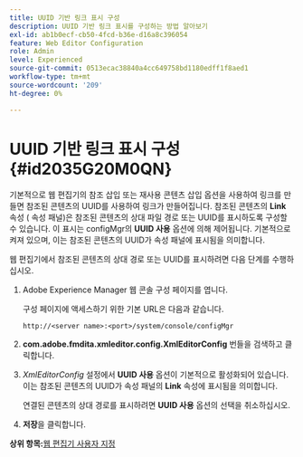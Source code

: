 ```yaml
---
title: UUID 기반 링크 표시 구성
description: UUID 기반 링크 표시를 구성하는 방법 알아보기
exl-id: ab1b0ecf-cb50-4fcd-b36e-d16a8c396054
feature: Web Editor Configuration
role: Admin
level: Experienced
source-git-commit: 0513ecac38840a4cc649758bd1180edff1f8aed1
workflow-type: tm+mt
source-wordcount: '209'
ht-degree: 0%

---
```


# UUID 기반 링크 표시 구성 {#id2035G20M0QN}

기본적으로 웹 편집기의 참조 삽입 또는 재사용 콘텐츠 삽입 옵션을 사용하여 링크를 만들면 참조된 콘텐츠의 UUID를 사용하여 링크가 만들어집니다. 참조된 콘텐츠의 **Link** 속성 \( 속성 패널\)은 참조된 콘텐츠의 상대 파일 경로 또는 UUID를 표시하도록 구성할 수 있습니다. 이 표시는 configMgr의 **UUID 사용** 옵션에 의해 제어됩니다. 기본적으로 켜져 있으며, 이는 참조된 콘텐츠의 UUID가 속성 패널에 표시됨을 의미합니다.

웹 편집기에서 참조된 콘텐츠의 상대 경로 또는 UUID를 표시하려면 다음 단계를 수행하십시오.

1. Adobe Experience Manager 웹 콘솔 구성 페이지를 엽니다.

   구성 페이지에 액세스하기 위한 기본 URL은 다음과 같습니다.

   ```http
   http://<server name>:<port>/system/console/configMgr
   ```

1. **com.adobe.fmdita.xmleditor.config.XmlEditorConfig** 번들을 검색하고 클릭합니다.

1. *XmlEditorConfig* 설정에서 **UUID 사용** 옵션이 기본적으로 활성화되어 있습니다. 이는 참조된 콘텐츠의 UUID가 속성 패널의 **Link** 속성에 표시됨을 의미합니다.

   연결된 콘텐츠의 상대 경로를 표시하려면 **UUID 사용** 옵션의 선택을 취소하십시오.

1. **저장**&#x200B;을 클릭합니다.


**상위 항목:**[&#x200B;웹 편집기 사용자 지정](conf-web-editor.md)
